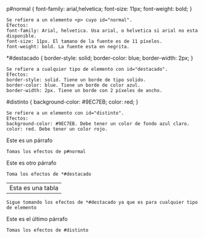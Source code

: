 p#normal { 
    font-family: arial,helvetica; 
    font-size: 11px; 
    font-weight: bold; 
} 

    Se refiere a un elemento <p> cuyo id="normal".
    Efectos:
    font-family: Arial, helvetica. Usa arial, o helvetica si arial no esta disponible.
    font-size: 11px. El tamano de la fuente es de 11 píxeles.
    font-weight: bold. La fuente esta en negrita.

*#destacado { 
    border-style: solid; 
    border-color: blue; 
    border-width: 2px; 
} 

    Se refiere a cualquier tipo de elemento con id="destacado".
    Efectos:
    border-style: solid. Tiene un borde de tipo solido.
    border-color: blue. Tiene un borde de color azul.
    border-width: 2px. Tiene un borde con 2 píxeles de ancho.

#distinto { 
    background-color: #9EC7EB; 
    color: red; 
} 

    Se refiere a un elemento con id="distinto".
    Efectos:
    background-color: #9EC7EB. Debe tener un color de fondo azul claro.
    color: red. Debe tener un color rojo.


<p id="normal">Este es un párrafo</p>

    Tomas los efectos de p#normal

<p id="destacado">Este es otro párrafo</p> 

    Toma los efectos de *#destacado

<table id="destacado"><tr><td>Esta es una tabla</td></tr></table> 

    Sigue tomando los efectos de *#destacado ya que es para cualquier tipo de elemento

<p id="distinto">Este es el último párrafo</p>

    Tomas los efectos de #distinto